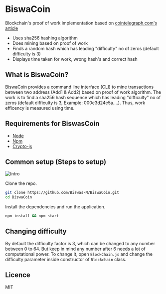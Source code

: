 # BiswaCoin

Blockchain's proof of work implementation based on [cointelegraph.com's article](https://cointelegraph.com/explained/proof-of-work-explained)
- Uses sha256 hashing algorithm
- Does mining based on proof of work
- Finds a random hash which has leading "difficulty" no of zeros (default difficulty is 3)
- Displays time taken for work, wrong hash's and correct hash


## What is BiswaCoin?

BiswaCoin provides a command line interface (CLI) to mine transactions between two address (Add1 & Add2) based on proof of work algorithm. The work is to find a sha256 hash sequence which has leading "difficulty" no of zeros (default difficulty is 3, Example: 000e3d24e5a....). Thus, work efficency is measured using time.

## Requirements for BiswasCoin

* [Node](https://nodejs.org/en/)
* [Npm](https://www.npmjs.com/)
* [Crypto-js](https://www.npmjs.com/package/crypto-js)

## Common setup (Steps to setup)

![Intro](https://cdn.biswas.coffee/svgs/biswaCoin_intro.svg)

Clone the repo.

```bash
git clone https://github.com/Biswas-N/BiswaCoin.git
cd BiswaCoin
```

Install the dependencies and run the application.
```bash
npm install && npm start
```

## Changing difficulty

By default the difficulty factor is 3, which can be changed to any number between 0 to 64. But keep in mind any number after 6 needs a lot of computational power.
To change it, open ```BlockChain.js``` and change the difficulty parameter inside constructor of ```Blockchain``` class.

## Licence
MIT

